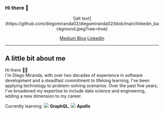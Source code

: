 ### Hi there 👋

<!--
**diegomiranda02/diegomiranda02** is a ✨ _special_ ✨ repository because its `README.md` (this file) appears on your GitHub profile.

Here are some ideas to get you started:

- 🔭 I’m currently working on ...
- 🌱 I’m currently learning ...
- 👯 I’m looking to collaborate on ...
- 🤔 I’m looking for help with ...
- 💬 Ask me about ...
- 📫 How to reach me: ...
- 😄 Pronouns: ...
- ⚡ Fun fact: ...
-->

<p align="center">
  ![alt text](https://github.com/diegomiranda02/diegomiranda02/blob/main/linkedin_background.jpeg?raw=true)
</p>



<p align="center">
  <a href="https://carloslevir.com">Medium Blog</a>
  <a href="https://carloslevir.com">LinkedIn</a>
</p>

---

## A little bit about me

Hi there 👋🏻  
I'm Diego Miranda, with over two decades of experience in software development and a steadfast commitment to lifelong learning, I've been applying technology to problem-solving scenarios. Over the past five years, I've broadened my expertise to include data science and engineering, adding a new dimension to my career.

Currently learning: <img src="https://i.ibb.co/2nrNSzf/graphql.png" width="20"/> <b>GraphQL</b>, <img src="https://i.ibb.co/T0XzYVK/apollo.png" width="20"/> <b>Apollo</b>

